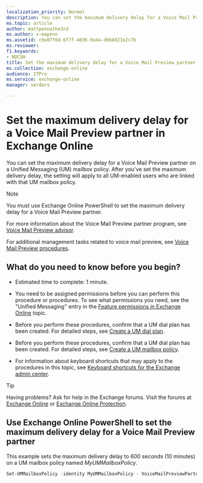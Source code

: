 ```yaml
---
localization_priority: Normal
description: You can set the maximum delivery delay for a Voice Mail Preview partner on a Unified Messaging (UM) mailbox policy. After you've set the maximum delivery delay, the setting will apply to all UM-enabled users who are linked with that UM mailbox policy.
ms.topic: article
author: mattpennathe3rd
ms.author: v-mapenn
ms.assetid: c9a07f6d-6f7f-4036-9a4a-d668d21e2c76
ms.reviewer: 
f1.keywords:
- NOCSH
title: Set the maximum delivery delay for a Voice Mail Preview partner in Exchange Online
ms.collection: exchange-online
audience: ITPro
ms.service: exchange-online
manager: serdars

---
```


# Set the maximum delivery delay for a Voice Mail Preview partner in Exchange Online

You can set the maximum delivery delay for a Voice Mail Preview partner on a Unified Messaging (UM) mailbox policy. After you've set the maximum delivery delay, the setting will apply to all UM-enabled users who are linked with that UM mailbox policy.

> [!NOTE]
> You must use Exchange Online PowerShell to set the maximum delivery delay for a Voice Mail Preview partner.

For more information about the Voice Mail Preview partner program, see [Voice Mail Preview advisor](voice-mail-preview-advisor.md).

For additional management tasks related to voice mail preview, see [Voice Mail Preview procedures](voice-mail-preview-procedures.md).

## What do you need to know before you begin?

- Estimated time to complete: 1 minute.

- You need to be assigned permissions before you can perform this procedure or procedures. To see what permissions you need, see the "Unified Messaging" entry in the [Feature permissions in Exchange Online](../../permissions-exo/feature-permissions.md) topic.

- Before you perform these procedures, confirm that a UM dial plan has been created. For detailed steps, see [Create a UM dial plan](../../voice-mail-unified-messaging/connect-voice-mail-system/create-um-dial-plan.md).

- Before you perform these procedures, confirm that a UM dial plan has been created. For detailed steps, see [Create a UM mailbox policy](../../voice-mail-unified-messaging/set-up-voice-mail/create-um-mailbox-policy.md).

- For information about keyboard shortcuts that may apply to the procedures in this topic, see [Keyboard shortcuts for the Exchange admin center](../../accessibility/keyboard-shortcuts-in-admin-center.md).

> [!TIP]
> Having problems? Ask for help in the Exchange forums. Visit the forums at [Exchange Online](https://go.microsoft.com/fwlink/p/?linkId=267542) or [Exchange Online Protection](https://go.microsoft.com/fwlink/p/?linkId=285351).

## Use Exchange Online PowerShell to set the maximum delivery delay for a Voice Mail Preview partner

This example sets the maximum delivery delay to 600 seconds (10 minutes) on a UM mailbox policy named _MyUMMailboxPolicy_.

```PowerShell
Set-UMMailboxPolicy -identity MyUMMailboxPolicy - VoiceMailPreviewPartnerMaxDeliveryDelay 600
```

